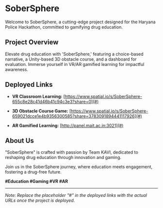 # SoberSphere

Welcome to SoberSphere, a cutting-edge project designed for the Haryana Police Hackathon, committed to gamifying drug education.

## Project Overview

Elevate drug education with 'SoberSphere,' featuring a choice-based narrative, a Unity-based 3D obstacle course, and a dashboard for evaluation. Immerse yourself in VR/AR gamified learning for impactful awareness.

## Deployed Links

- **VR Classroom Learning:**
  [https://www.spatial.io/s/SoberSphere-655c8e28c41d46b41c94c3e3?share=0](#)

- **3D Obstacle Course Game:**
  [https://www.spatial.io/s/SoberSphere-659021dcce1e4b9356300585?share=3783091894441117926](#)

- **AR Gamified Learning:**
  [http://panel.mait.ac.in:3021](#)

## About Us

"SoberSphere" is crafted with passion by Team KAVI, dedicated to reshaping drug education through innovation and gaming.

Join us in the SoberSphere journey, where education meets engagement, fostering a drug-free future.

**#Education #Gaming #VR #AR**

---

*Note: Replace the placeholder "#" in the deployed links with the actual URLs once the project is deployed.*

